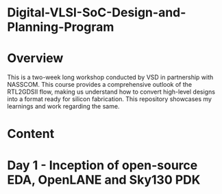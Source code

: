 # Digital-VLSI-SoC-Design-and-Planning-Program
# Overview
This is a two-week long workshop conducted by VSD in partnership with NASSCOM. This course provides a comprehensive outlook of the RTL2GDSII flow, making us understand how to convert high-level designs into a format ready for silicon fabrication. This repository showcases my learnings and work regarding the same. 
# Content
# Day 1 - Inception of open-source EDA, OpenLANE and Sky130 PDK



